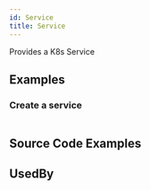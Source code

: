 ```yaml
---
id: Service
title: Service
---
```


Provides a K8s Service

## Examples

### Create a service

```js

```

## Source Code Examples

## UsedBy
